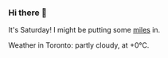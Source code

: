### Hi there :wave:

It's Saturday! I might be putting some [miles](https://www.strava.com/athletes/889963) in.

Weather in Toronto: partly cloudy, at +0°C.
